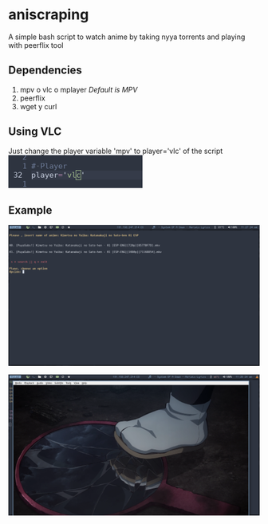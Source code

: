 # aniscraping
A simple bash script to watch anime by taking nyya torrents and playing with peerflix tool

## Dependencies
1. mpv o vlc o mplayer *Default is MPV*
2. peerflix
3. wget y curl

## Using VLC
Just change the player variable 'mpv' to player='vlc' of the script
![example](https://raw.githubusercontent.com/IamJony/semi-nord-theme-bluefish/main/Screenshot_2023-05-06-11-55-53_1366x768.png)


## Example
![Aniscraping](https://raw.githubusercontent.com/IamJony/semi-nord-theme-bluefish/main/Screenshot_2023-05-06-11-27-24_1366x768.png)

![Aniscraping1](https://raw.githubusercontent.com/IamJony/semi-nord-theme-bluefish/main/Screenshot_2023-05-06-11-26-24_1366x768.png)
